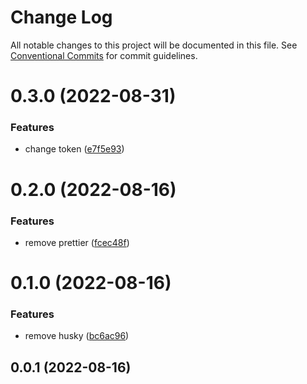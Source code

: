 # Change Log

All notable changes to this project will be documented in this file.
See [Conventional Commits](https://conventionalcommits.org) for commit guidelines.

# 0.3.0 (2022-08-31)


### Features

* change token ([e7f5e93](https://github.com/onclass-learning/core/commit/e7f5e9374b6c203a4cc3af297dd964f531f40307))



# 0.2.0 (2022-08-16)


### Features

* remove prettier ([fcec48f](https://github.com/onclass-learning/core/commit/fcec48fa2a98f4ef5653ec170c86f63f4f06fc57))



# 0.1.0 (2022-08-16)


### Features

* remove husky ([bc6ac96](https://github.com/onclass-learning/core/commit/bc6ac963303f278207a94931aa774753efe1c866))



## 0.0.1 (2022-08-16)
